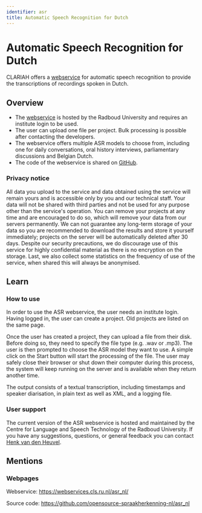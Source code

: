 ```yaml
---
identifier: asr
title: Automatic Speech Recognition for Dutch
---
```

# Automatic Speech Recognition for Dutch

CLARIAH offers a [webservice](https://webservices.cls.ru.nl/asr_nl) for automatic speech recognition to provide the transcriptions of recordings spoken in Dutch.

## Overview

* The [webservice](https://webservices.cls.ru.nl/asr_nl) is hosted by the Radboud University and requires an institute login to be used.
* The user can upload one file per project. Bulk processing is possible after contacting the developers.
* The webservice offers multiple ASR models to choose from, including one for daily conversations, oral history interviews, parliamentary discussions and Belgian Dutch.
* The code of the webservice is shared on [GitHub](https://github.com/opensource-spraakherkenning-nl/asr_nl).

### Privacy notice

All data you upload to the service and data obtained using the service will remain yours and is accessible only by you and our technical staff. Your data will not be shared with third parties and not be used for any purpose other than the service's operation. You can remove your projects at any time and are encouraged to do so, which will remove your data from our servers permanently. We can not guarantee any long-term storage of your data so you are recommended to download the results and store it yourself immediately; projects on the server will be automatically deleted after 30 days. Despite our security precautions, we do discourage use of this service for highly confidential material as there is no encryption on the storage. Last, we also collect some statistics on the frequency of use of the service, when shared this will always be anonymised.


## Learn

### How to use

In order to use the ASR webservice, the user needs an institute login. Having logged in, the user can create a project. Old projects are listed on the same page.

Once the user has created a project, they can upload a file from their disk. Before doing so, they need to specify the file type (e.g. .wav or .mp3). The user is then prompted to choose the ASR model they want to use. A simple click on the Start button will start the processing of the file. The user may safely close their browser or shut down their computer during this process, the system will keep running on the server and is available when they return another time.

The output consists of a textual transcription, including timestamps and speaker diarisation, in plain text as well as XML, and a logging file. 



### User support

The current version of the ASR webservice is hosted and maintained by the Centre for Language and Speech Technology of the Radboud University. If you have any suggestions, questions, or general feedback you can contact [Henk van den Heuvel](https://www.ru.nl/personen/heuvel-h-van-den).


## Mentions

### Webpages

Webservice: https://webservices.cls.ru.nl/asr_nl/

Source code: https://github.com/opensource-spraakherkenning-nl/asr_nl